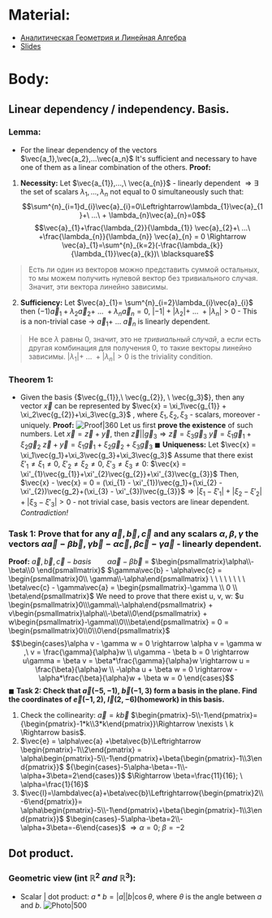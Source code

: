 # Material: 
- [Аналитическая Геометрия и Линейная Алгебра](Analiticheskaya_geometria_i_lineynaya_algebra_2020_Umnov.pdf)
- [Slides](2024_AGLA1_Lecture_1.pdf)
# Body:
## Linear dependency / independency. Basis.
### Lemma: 
- For the linear dependency of the vectors $\vec{a_1},\vec{a_2},...\vec{a_n}$ It's sufficient and necessary to have one of them as a linear combination of the others.
**Proof:**
1. **Necessity:** Let $\vec{a_{1}},...,\ \vec{a_{n}}$ - linearly dependent $\Rightarrow \exists$ the set of scalars $\lambda_{1},...,\lambda_{n}$ not equal to 0 simultaneously such that: $$\sum^{n}_{i=1}d_{i}\vec{a}_{i}=0\Leftrightarrow\lambda_{1}\vec{a}_{1}+\ ...\ + \lambda_{n}\vec{a}_{n}=0$$$$\vec{a}_{1}+\frac{\lambda_{2}}{\lambda_{1}} \vec{a}_{2}+\ ...\ +\frac{\lambda_{n}}{\lambda_{n}} \vec{a}_{n} = 0 \Rightarrow \vec{a}_{1}=\sum^{n}_{k=2}(-\frac{\lambda_{k}}{\lambda_{1}}\vec{a}_{k})\ \blacksquare$$
 >Есть ли один из векторов можно представить суммой остальных, то мы можем получить нулевой вектор без тривиального случая. Значит, эти вектора линейно зависимы.
2. **Sufficiency:** Let $\vec{a}_{1}= \sum^{n}_{i=2}\lambda_{i}\vec{a}_{i}$ then $(-1)\vec{a}_{1} + \lambda_{2}\vec{a}_{2} +\ ...\ + \lambda_{n}\vec{a}_{n}=0$, $|-1| + |\lambda_{2}| +\ ...\ + |\lambda_{n}|>0$ - This is a non-trivial case $\rightarrow$ $\vec{a}_{1}+\ ... \ \vec{a}_{n}$ is linearly dependent.
> Не все $\lambda$ равны 0, значит, это не *тривиальный случай*, а если есть другая комбинация для получения 0, то такие векторы линейно зависимы.
> $|\lambda_{1}|+\ ...\ + |\lambda_{n}| > 0$ is the triviality condition.
### Theorem 1:
- Given the basis {$\vec{g_{1}},\ \vec{g_{2}}, \ \vec{g_3}$}, then any vector $\vec{x}$ can be represented by $\vec{x} = \xi_1\vec{g_{1}} + \xi_2\vec{g_{2}}+\xi_3\vec{g_3}$ , where $\xi_{1}, \xi_{2}, \xi_3$ - scalars, moreover - uniquely.
**Proof:** 
![Proof|360](Pasted%20image%2020240908203938.png)
Let us first **prove the existence** of such numbers.
Let $\vec{x} = \vec{z}+\vec{y}$, then $\vec{z}||\vec{g}_{3}\Rightarrow\vec{z}=\xi_{3}\vec{g}_{3}$
$\vec{y}=\xi_{1}\vec{g}_{1}+\xi_2\vec{g}_{2}$
$\vec{z}+\vec{y}=\xi_{1}\vec{g}_{1}+\xi_2\vec{g}_{2}+\xi_{3}\vec{g}_{3}\ \blacksquare$ 
**Uniqueness:**
Let $\vec{x} = \xi_1\vec{g_1}+\xi_3\vec{g_3}+\xi_3\vec{g_3}$
Assume that there exist $\xi'_{1}\neq\xi_{1}\neq0,\ \xi'_{2}\neq\xi_{2}\neq0,\ \xi'_3\neq\xi_{3}\neq0$: $\vec{x} = \xi'_{1}\vec{g_{1}}+\xi'_{2}\vec{g_{2}}+\xi'_{3}\vec{g_{3}}$
Then, $\vec{x} - \vec{x} = 0 = (\xi_{1} - \xi'_{1})\vec{g_1}+(\xi_{2} - \xi'_{2})\vec{g_2}+(\xi_{3} - \xi'_{3})\vec{g_{3}}$$\Rightarrow |\xi_{1} - \xi'_{1}|+|\xi_{2} - \xi'_{2}|+|\xi_{3} - \xi'_{3}|>0$ - not trivial case, basis vectors are linear dependent. *Contradiction!*
### Task 1: Prove that for any $\vec{a}, \vec{b}, \vec{c}$ and any scalars $\alpha, \beta, \gamma$ the vectors $\alpha\vec{a} - \beta\vec{b}$, $\gamma\vec{b} - \alpha\vec{c}$, $\beta\vec{c} - \gamma\vec{a}$ - linearly dependent.
**Proof:**
$\vec{a}, \vec{b}, \vec{c} - basis \ \ \ \ \ \ \ \ \alpha\vec{a} - \beta\vec{b}$ = $\begin{psmallmatrix}\alpha\\-\beta\\0 \end{psmallmatrix}$
$\gamma\vec{b} - \alpha\vec{c} = \begin{psmallmatrix}0\\ \gamma\\-\alpha\end{psmallmatrix} \ \ \ \ \ \ \ \ \beta\vec{c} - \gamma\vec{a} = \begin{psmallmatrix}-\gamma \\ 0 \\ \beta\end{psmallmatrix}$ 
We need to prove that there exist u, v, w:
$u \begin{psmallmatrix}0\\\gamma\\-\alpha\end{psmallmatrix} + v\begin{psmallmatrix}\alpha\\-\beta\\0\end{psmallmatrix} + w\begin{psmallmatrix}-\gamma\\0\\\beta\end{psmallmatrix} = 0 = \begin{psmallmatrix}0\\0\\0\end{psmallmatrix}$
$$\begin{cases}\alpha v - \gamma w = 0  \rightarrow  \alpha v = \gamma w  ,\ v = \frac{\gamma}{\alpha}w \\
u\gamma - \beta b = 0 \rightarrow u\gamma = \beta v = \beta*\frac{\gamma}{\alpha}w \rightarrow u = \frac{\beta}{\alpha}w \\
-\alpha u + \beta w = 0 \rightarrow -\alpha*\frac{\beta}{\alpha}w + \beta w = 0 
\end{cases}$$
$\blacksquare$
**Task 2: Check that $\vec{a}(-5,-1),\ \vec{b}(-1,3)$ form a basis in the plane. Find the coordinates of $\vec{e}(-1,2), \ \vec{l}(2,-6)$(homework) in this basis.**
1. Check the collinearity: $\vec{a} = k\vec{b}$
$\begin{pmatrix}-5\\-1\end{pmatrix}= {\begin{pmatrix}-1*k\\3*k\end{pmatrix}}\Rightarrow \nexists \ k \Rightarrow basis$. 
2. $\vec{e} = \alpha\vec{a} +\beta\vec{b}\Leftrightarrow \begin{pmatrix}-1\\2\end{pmatrix} = \alpha\begin{pmatrix}-5\\-1\end{pmatrix}+\beta{\begin{pmatrix}-1\\3\end{pmatrix}}$ 
   ${\begin{cases}-5\alpha-\beta=-1\\-\alpha+3\beta=2\end{cases}}$ $\Rightarrow \beta=\frac{11}{16}; \ \alpha=\frac{1}{16}$ 
3. $\vec{l}=\lambda\vec{a}+\beta\vec{b}\Leftrightarrow{\begin{pmatrix}2\\-6\end{pmatrix}}= \alpha\begin{pmatrix}-5\\-1\end{pmatrix}+\beta{\begin{pmatrix}-1\\3\end{pmatrix}}$ 
   $\begin{cases}-5\alpha-\beta=2\\-\alpha+3\beta=-6\end{cases}$ $\Rightarrow \alpha=0; \ \beta=-2$  
## Dot product.
### Geometric view (int $\mathbb{R}^{2} \  and \ \mathbb{R}^{3}$):
- Scalar | dot product: $a*b = |a||b|\cos\theta$, where $\theta$ is the angle between $a$ and $b$.
  ![Photo|500](Pasted%20image%2020240903223757.png)
